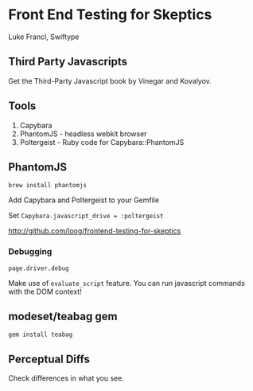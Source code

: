 # Front End Testing for Skeptics

Luke Francl, Swiftype

## Third Party Javascripts

Get the Third-Party Javascript book by Vinegar and Kovalyov.

## Tools

1. Capybara
2. PhantomJS - headless webkit browser
3. Poltergeist - Ruby code for Capybara::PhantomJS

## PhantomJS

`brew install phantomjs`

Add Capybara and Poltergeist to your Gemfile

Set `Capybara.javascript_drive = :poltergeist`

http://github.com/loog/frontend-testing-for-skeptics

### Debugging

`page.driver.debug`

Make use of `evaluate_script` feature. You can run javascript commands with the DOM context!

## modeset/teabag gem

`gem install teabag`

## Perceptual Diffs

Check differences in what you see.